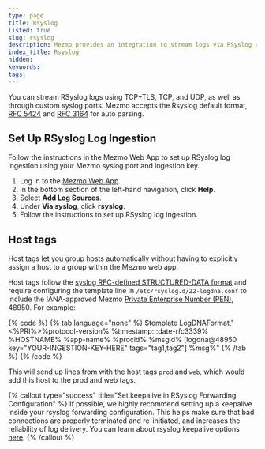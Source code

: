 ```yaml
---
type: page
title: Rsyslog
listed: true
slug: rsyslog
description: Mezmo provides an integration to stream logs via RSyslog using TCP+TLS, TCP, and UDP
index_title: Rsyslog
hidden: 
keywords: 
tags: 
---
```



You can stream RSyslog logs using TCP+TLS, TCP, and UDP, as well as through custom syslog ports. Mezmo accepts the Rsyslog default format, [RFC 5424](https://datatracker.ietf.org/doc/html/rfc5424) and [RFC 3164](https://datatracker.ietf.org/doc/html/rfc3164) for auto parsing.

## Set Up RSyslog Log Ingestion

Follow the instructions in the Mezmo Web App to set up RSyslog log ingestion using your Mezmo syslog port and ingestion key.

1. Log in to the [Mezmo Web App](https://app.mezmo.com).
2. In the bottom section of the left-hand navigation, click **Help**.
3. Select **Add Log Sources**.
4. Under **Via syslog**, click **rsyslog**.
5. Follow the instructions to set up RSyslog log ingestion.

## Host tags

Host tags let you group hosts automatically without having to explicitly assign a host to a group within the Mezmo web app.

Host tags follow the [syslog RFC-defined STRUCTURED-DATA format](https://tools.ietf.org/html/rfc5424#section-6.3.2) and require configuring the template line in `/etc/rsyslog.d/22-logdna.conf` to include the IANA-approved Mezmo [Private Enterprise Number (PEN)](https://www.iana.org/assignments/enterprise-numbers/enterprise-numbers), 48950. For example:

{% code %}
{% tab language="none" %}
$template LogDNAFormat,"&lt;%PRI%&gt;%protocol-version% %timestamp:::date-rfc3339% %HOSTNAME% %app-name% %procid% %msgid% [logdna@48950 key=\"YOUR-INGESTION-KEY-HERE\" tags=\"tag1,tag2\"] %msg%"
{% /tab %}
{% /code %}

This will send up lines from with the host tags `prod` and `web`, which would add this host to the prod and web tags.

{% callout type="success" title="Set keepalive in RSyslog Forwarding Configuration" %}
If possible, we highly recommend setting up a keepalive inside your rsyslog forwarding configuration. This helps make sure that bad connections are properly terminated and re-initiated, and increases the reliability of log delivery. You can learn about rsyslog keepalive options [here](https://www.rsyslog.com/doc/v8-stable/configuration/modules/omfwd.html#keepalive).
{% /callout %}